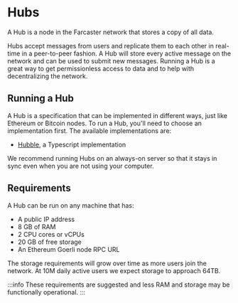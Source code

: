 # Hubs

A Hub is a node in the Farcaster network that stores a copy of all data.

Hubs accept messages from users and replicate them to each other in real-time in a peer-to-peer fashion. A Hub will store every active message on the network and can be used to submit new messages. Running a Hub is a great way to get permissionless access to data and to help with decentralizing the network.

## Running a Hub

A Hub is a specification that can be implemented in different ways, just like Ethereum or Bitcoin nodes. To run a Hub, you'll need to choose an implementation first. The available implementations are:

- [Hubble](https://github.com/farcasterxyz/hub-monorepo/tree/main/apps/hubble), a Typescript implementation

We recommend running Hubs on an always-on server so that it stays in sync even when you are not using your computer.

## Requirements

A Hub can be run on any machine that has:

- A public IP address
- 8 GB of RAM
- 2 CPU cores or vCPUs
- 20 GB of free storage
- An Ethereum Goerli node RPC URL

The storage requirements will grow over time as more users join the network. At 10M daily active users we expect storage to approach 64TB.

:::info
These requirements are suggested and less RAM and storage may be functionally operational.
:::
